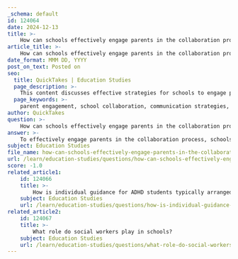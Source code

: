 ```yaml
---
_schema: default
id: 124064
date: 2024-12-13
title: >-
    How can schools effectively engage parents in the collaboration process?
article_title: >-
    How can schools effectively engage parents in the collaboration process?
date_format: MMM DD, YYYY
post_on_text: Posted on
seo:
  title: QuickTakes | Education Studies
  page_description: >-
    This content discusses effective strategies for schools to engage parents in the collaboration process, emphasizing communication, events, governance involvement, educational workshops, and creating a welcoming environment.
  page_keywords: >-
    parent engagement, school collaboration, communication strategies, parent-teacher meetings, school events, parent involvement, workshops for parents, inclusive school culture, feedback mechanisms
author: QuickTakes
question: >-
    How can schools effectively engage parents in the collaboration process?
answer: >-
    To effectively engage parents in the collaboration process, schools can implement several strategies that foster a strong partnership between families and educational institutions. Here are some key approaches:\n\n1. **Regular Communication**: Schools should maintain open lines of communication with parents through various channels, such as newsletters, emails, and dedicated communication platforms. This ensures that parents are informed about school activities, their children's progress, and any important updates.\n\n2. **Organizing Events**: Schools can host a variety of events, such as parent-teacher meetings, open days, and family activities. By providing advance notice and scheduling these events at convenient times, schools can encourage greater parental participation. These gatherings allow parents to feel valued and involved in their children's education.\n\n3. **Involvement in School Governance**: Encouraging parents to participate in school governance, such as joining parent-teacher associations or committees, can enhance their sense of ownership and responsibility towards the school community. This involvement can also provide parents with a platform to voice their opinions and contribute to decision-making processes.\n\n4. **Educational Workshops**: Schools can offer workshops and seminars that educate parents about the curriculum, teaching methods, and ways to support their children's learning at home. This not only empowers parents but also aligns their efforts with the school's educational goals.\n\n5. **Creating a Welcoming Environment**: Establishing a school culture that respects and values parental input is crucial. Schools should strive to create an inclusive atmosphere where parents feel comfortable sharing their insights and concerns.\n\n6. **Utilizing Parent Resources**: Schools can tap into the diverse skills and expertise of parents by involving them in various school activities, such as leading workshops, volunteering, or assisting in library management. This not only enriches the school environment but also strengthens the home-school connection.\n\n7. **Feedback Mechanisms**: Implementing feedback mechanisms, such as surveys or suggestion boxes, allows parents to express their views on school policies and practices. This feedback can help schools understand parental needs and improve collaboration efforts.\n\nBy adopting these strategies, schools can effectively engage parents in the collaboration process, ultimately enhancing the educational experience for students and fostering a supportive community.
subject: Education Studies
file_name: how-can-schools-effectively-engage-parents-in-the-collaboration-process.md
url: /learn/education-studies/questions/how-can-schools-effectively-engage-parents-in-the-collaboration-process
score: -1.0
related_article1:
    id: 124066
    title: >-
        How is individual guidance for ADHD students typically arranged?
    subject: Education Studies
    url: /learn/education-studies/questions/how-is-individual-guidance-for-adhd-students-typically-arranged
related_article2:
    id: 124067
    title: >-
        What role do social workers play in schools?
    subject: Education Studies
    url: /learn/education-studies/questions/what-role-do-social-workers-play-in-schools
---
```


&nbsp;